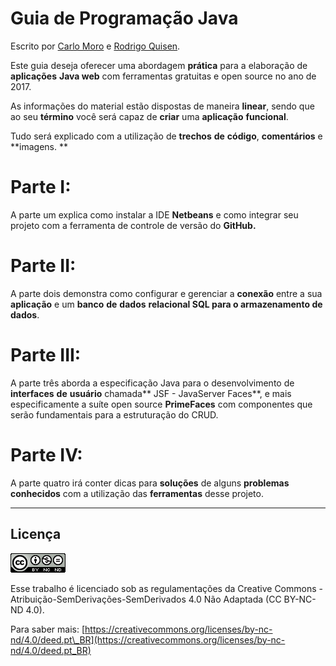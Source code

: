 # Guia de Programação Java

Escrito por [Carlo Moro](https://github.com/cnmoro "Carlo Moro") e [Rodrigo Quisen](https://github.com/quisen "Rodrigo Quisen").

Este guia deseja oferecer uma abordagem **prática** para a elaboração de **aplicações** **Java web** com ferramentas gratuitas e open source no ano de 2017.

As informações do material estão dispostas de maneira **linear**, sendo que ao seu **término** você será capaz de **criar** uma **aplicação** **funcional**.

Tudo será explicado com a utilização de **trechos** **de** **código**, **comentários** e **imagens. **

# Parte I:

A parte um explica como instalar a IDE **Netbeans** e como integrar seu projeto com a ferramenta de controle de versão do **GitHub.**

# Parte II:

A parte dois demonstra como configurar e gerenciar a **conexão** entre a sua **aplicação** e um **banco** **de** **dados** **relacional **SQL para o armazenamento de** dados**.

# Parte III:

A parte três aborda a especificação Java para o desenvolvimento de **interfaces** **de** **usuário** chamada** JSF - JavaServer Faces**, e mais especificamente a suíte open source **PrimeFaces** com componentes que serão fundamentais para a estruturação do CRUD.

# Parte IV:

A parte quatro irá conter dicas para **soluções** de alguns **problemas** **conhecidos** com a utilização das **ferramentas** desse projeto.

---

## **Licença**

![](/assets/cc.png)

Esse trabalho é licenciado sob as regulamentações da Creative Commons - Atribuição-SemDerivações-SemDerivados 4.0 Não Adaptada \(CC BY-NC-ND 4.0\).

Para saber mais: [https://creativecommons.org/licenses/by-nc-nd/4.0/deed.pt\_BR](https://creativecommons.org/licenses/by-nc-nd/4.0/deed.pt_BR)

